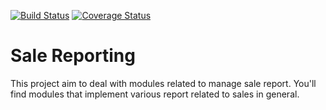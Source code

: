 [![Build Status](https://travis-ci.org/OCA/sale-reporting.svg?branch=7.0)](https://travis-ci.org/OCA/sale-reporting)
[![Coverage Status](https://coveralls.io/repos/OCA/sale-reporting/badge.png?branch=7.0)](https://coveralls.io/r/OCA/sale-reporting?branch=7.0)

Sale Reporting
==============

This project aim to deal with modules related to manage sale report. You'll find modules that implement various report related to sales in general.

